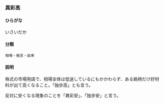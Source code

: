 <div style="display:none;">

## [あ行](securities-terms?id=あ行)

</div>

### 異彩高

#### ひらがな

いさいだか

#### 分類

`相場・格言・由来`

#### 説明

株式の市場用語で、相場全体は低迷しているにもかかわらず、ある銘柄だけ好材料が出て高くなること。「独歩高」とも言う。
 
反対に安くなる現象のことを「異彩安」、「独歩安」と言う。

<div style="display:none;">

## [か行](securities-terms?id=か行)
## [さ行](securities-terms?id=さ行)
## [た行](securities-terms?id=た行)
## [な行](securities-terms?id=な行)
## [は行](securities-terms?id=は行)
## [ま行](securities-terms?id=ま行)
## [や行](securities-terms?id=や行)
## [ら行](securities-terms?id=ら行)
## [わ行](securities-terms?id=わ行)
## [英数字・記号](securities-terms?id=英数字・記号)

</div>

